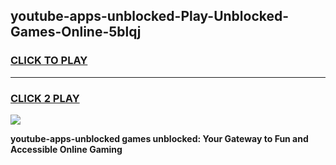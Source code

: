 
## youtube-apps-unblocked-Play-Unblocked-Games-Online-5blqj
<h3>
<a href="https://premium76.site?title=youtube-apps-unblocked&ref=25A">CLICK TO PLAY</a></h3>
<hr>

<h3>
<a href="https://premium76.site?title=youtube-apps-unblocked&ref=25A">CLICK 2 PLAY</a>
  
</h3>

<a href="https://premium76.site?title=youtube-apps-unblocked&ref=25A"><img src="https://clearcache.store/games.png"></a>


**youtube-apps-unblocked games unblocked: Your Gateway to Fun and Accessible Online Gaming**

